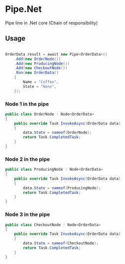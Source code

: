 # Pipe.Net
Pipe line in .Net core (Chain of responsibility) 

## Usage

```c#

OrderData result = await new Pipe<OrderData>()
    .Add(new OrderNode())
    .Add(new ProducingNode())
    .Add(new CheckoutNode())
    .Run(new OrderData()
    {
        Name = "Coffee",
        State = "None",
    });


```

### Node 1 in the pipe
```c#
public class OrderNode : Node<OrderData>
{
    public override Task InvokeAsync(OrderData data)
    {
        data.State = nameof(OrderNode);
        return Task.CompletedTask;
    }
}
```

### Node 2 in the pipe
```c#
public class ProducingNode : Node<OrderData>
{
    public override Task InvokeAsync(OrderData data)
    {
        data.State = nameof(ProducingNode);
        return Task.CompletedTask;
    }
}
```

### Node 3 in the pipe
```c#
public class CheckoutNode : Node<OrderData>
{
    public override Task InvokeAsync(OrderData data)
    {
        data.State = nameof(CheckoutNode);
        return Task.CompletedTask;
    }
}
```
